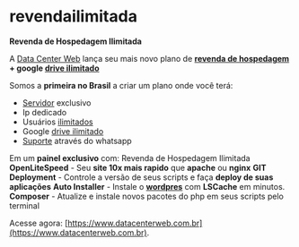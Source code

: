 # revendailimitada
**Revenda de Hospedagem Ilimitada**


A [Data Center Web](https://www.datacenterweb.com.br) lança seu mais novo plano de [**revenda de hospedagem**](https://www.datacenterweb.com.br/revenda-hospedagem.php) **+ google [drive ilimitado](https://www.datacenterweb.com.br/)**

Somos a **primeira no Brasil** a criar um plano onde você terá:

 - [Servidor](https://www.datacenterweb.com.br/servidor-dedicado.php) exclusivo
 - Ip dedicado
 - Usuários [ilimitados](https://www.datacenterweb.com.br/revenda-hospedagem.php)
 - Google [drive ilimitado](https://www.datacenterweb.com.br/revenda-hospedagem.php)
 - [Suporte](https://www.datacenterweb.com.br) através do whatsapp

Em um **painel exclusivo** com:
Revenda de Hospedagem Ilimitada
**OpenLiteSpeed** - Seu **site 10x mais rapido** que **apache** ou **nginx**
**GIT Deployment** - Controle a versão de seus scripts e faça **deploy de suas aplicações**
**Auto Installer** - Instale o **[wordpres](https://www.datacenterweb.com.br/revenda-hospedagem.php)** com **LSCache** em minutos.
**Composer** - Atualize e instale novos pacotes do php em seus scripts pelo terminal 

Acesse agora: [https://www.datacenterweb.com.br](https://www.datacenterweb.com.br).
